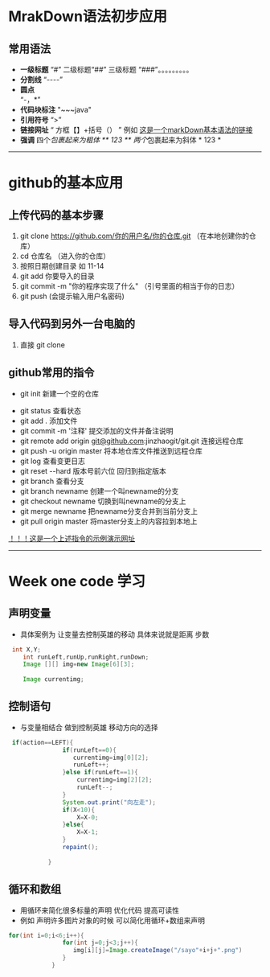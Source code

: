 
# MrakDown语法初步应用

## 常用语法
- **一级标题** 
  “#” 二级标题“##” 三级标题 “###”。。。。。。。。。
- **分割线**
  “----”
- **圆点**  
  “-，*”
- **代码块标注**
  "~~~java"
- **引用符号**
   “>”
- **链接网址** 
  “ 方框【】+括号（）  ”
  例如 
  [这是一个markDown基本语法的链接](http://www.appinn.com/markdown/#%E6%AE%B5%E8%90%BD%E5%92%8C%E6%8D%A2%E8%A1%8C) 
- **强调**
  四个*包裹起来为粗体  ** 123 **
  两个*包裹起来为斜体   * 123 *

------------
# github的基本应用
## 上传代码的基本步骤
1. git clone https://github.com/你的用户名/你的仓库.git （在本地创建你的仓库）
2. cd 仓库名 （进入你的仓库）
3. 按照日期创建目录 如 11-14
4. git add 你要导入的目录
5. git commit -m "你的程序实现了什么" （引号里面的相当于你的日志）
6. git push (会提示输入用户名密码)

## 导入代码到另外一台电脑的
1. 直接 git clone 

## github常用的指令
* git init 新建一个空的仓库
- git status 查看状态
- git add . 添加文件
- git commit -m '注释' 提交添加的文件并备注说明
- git remote add origin git@github.com:jinzhaogit/git.git 连接远程仓库
- git push -u origin master 将本地仓库文件推送到远程仓库
- git log 查看变更日志
- git reset --hard 版本号前六位 回归到指定版本
- git branch 查看分支
- git branch newname 创建一个叫newname的分支
- git checkout newname 切换到叫newname的分支上
- git merge newname 把newname分支合并到当前分支上
- git pull origin master 将master分支上的内容拉到本地上

[！！！这是一个上述指令的示例演示网址](https://www.cnblogs.com/jinzhaozhao/p/10012504.html)

----------------------------------
# Week one code 学习
## 声明变量
- 具体案例为 让变量去控制英雄的移动 具体来说就是距离 步数
~~~java
 int X,Y;
	int runLeft,runUp,runRight,runDown;
	Image [][] img=new Image[6][3];
	
	Image currentimg;
~~~
## 控制语句
- 与变量相结合 做到控制英雄 移动方向的选择
~~~java
 if(action==LEFT){
			   if(runLeft==0){
				  currentimg=img[0][2];
				  runLeft++;
			   }else if(runLeft==1){
				   currentimg=img[2][2];
				   runLeft--;
			   }
			   System.out.print("向左走");
			   if(X<10){
				   X=X-0;
			   }else{
				   X=X-1;
			   }
			   repaint();
			   
		   }
~~~
## 循环和数组
- 用循环来简化很多标量的声明 优化代码 提高可读性 
- 例如 声明许多图片对象的时候 可以简化用循环+数组来声明
~~~java
for(int i=0;i<6;i++){
               for(int j=0;j<3;j++){
                  img[i][j]=Image.createImage("/sayo"+i+j+".png") 
			   }
			}
~~~